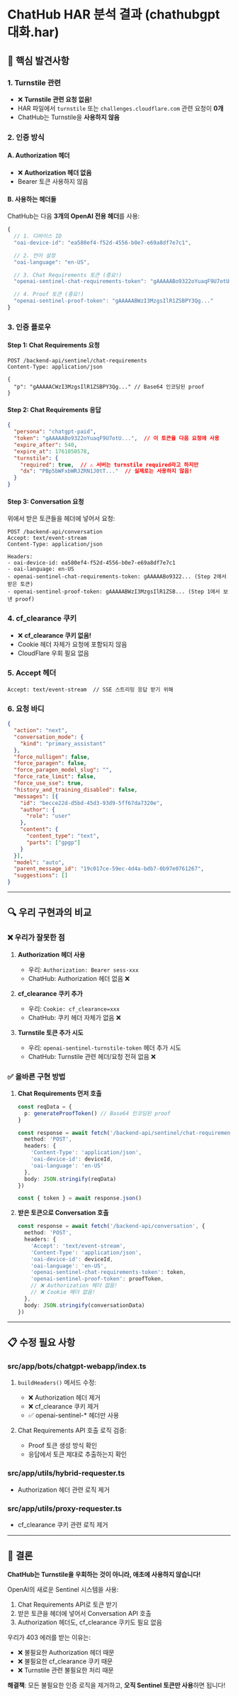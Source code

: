 # ChatHub HAR 분석 결과 (chathubgpt대화.har)

## 🎯 핵심 발견사항

### 1. **Turnstile 관련**
- ❌ **Turnstile 관련 요청 없음!**
- HAR 파일에서 `turnstile` 또는 `challenges.cloudflare.com` 관련 요청이 **0개**
- ChatHub는 Turnstile을 **사용하지 않음**

### 2. **인증 방식**

#### A. Authorization 헤더
- ❌ **Authorization 헤더 없음**
- Bearer 토큰 사용하지 않음

#### B. 사용하는 헤더들
ChatHub는 다음 **3개의 OpenAI 전용 헤더**를 사용:

```javascript
{
  // 1. 디바이스 ID
  "oai-device-id": "ea580ef4-f52d-4556-b0e7-e69a8df7e7c1",

  // 2. 언어 설정
  "oai-language": "en-US",

  // 3. Chat Requirements 토큰 (중요!)
  "openai-sentinel-chat-requirements-token": "gAAAAABo9322oYuaqF9U7otU...",

  // 4. Proof 토큰 (중요!)
  "openai-sentinel-proof-token": "gAAAAABWzI3MzgsIlR1ZSBPY3Qg..."
}
```

### 3. **인증 플로우**

#### Step 1: Chat Requirements 요청
```http
POST /backend-api/sentinel/chat-requirements
Content-Type: application/json

{
  "p": "gAAAAACWzI3MzgsIlR1ZSBPY3Qg..." // Base64 인코딩된 proof
}
```

#### Step 2: Chat Requirements 응답
```json
{
  "persona": "chatgpt-paid",
  "token": "gAAAAABo9322oYuaqF9U7otU...",  // 이 토큰을 다음 요청에 사용
  "expire_after": 540,
  "expire_at": 1761050578,
  "turnstile": {
    "required": true,  // ⚠️ 서버는 turnstile required라고 하지만
    "dx": "PBp5bWFxbWRJZRN1J0tT..."  // 실제로는 사용하지 않음!
  }
}
```

#### Step 3: Conversation 요청
위에서 받은 토큰들을 헤더에 넣어서 요청:

```http
POST /backend-api/conversation
Accept: text/event-stream
Content-Type: application/json

Headers:
- oai-device-id: ea580ef4-f52d-4556-b0e7-e69a8df7e7c1
- oai-language: en-US
- openai-sentinel-chat-requirements-token: gAAAAABo9322... (Step 2에서 받은 토큰)
- openai-sentinel-proof-token: gAAAAABWzI3MzgsIlR1ZSB... (Step 1에서 보낸 proof)
```

### 4. **cf_clearance 쿠키**
- ❌ **cf_clearance 쿠키 없음!**
- Cookie 헤더 자체가 요청에 포함되지 않음
- CloudFlare 우회 필요 없음

### 5. **Accept 헤더**
```http
Accept: text/event-stream  // SSE 스트리밍 응답 받기 위해
```

### 6. **요청 바디**
```json
{
  "action": "next",
  "conversation_mode": {
    "kind": "primary_assistant"
  },
  "force_nulligen": false,
  "force_paragen": false,
  "force_paragen_model_slug": "",
  "force_rate_limit": false,
  "force_use_sse": true,
  "history_and_training_disabled": false,
  "messages": [{
    "id": "becce22d-d5bd-45d3-93d9-5ff67da7320e",
    "author": {
      "role": "user"
    },
    "content": {
      "content_type": "text",
      "parts": ["gpgp"]
    }
  }],
  "model": "auto",
  "parent_message_id": "19c017ce-59ec-4d4a-bdb7-0b97e0761267",
  "suggestions": []
}
```

---

## 🔍 우리 구현과의 비교

### ❌ 우리가 잘못한 점

1. **Authorization 헤더 사용**
   - 우리: `Authorization: Bearer sess-xxx`
   - ChatHub: Authorization 헤더 없음 ❌

2. **cf_clearance 쿠키 추가**
   - 우리: `Cookie: cf_clearance=xxx`
   - ChatHub: 쿠키 헤더 자체가 없음 ❌

3. **Turnstile 토큰 추가 시도**
   - 우리: `openai-sentinel-turnstile-token` 헤더 추가 시도
   - ChatHub: Turnstile 관련 헤더/요청 전혀 없음 ❌

### ✅ 올바른 구현 방법

1. **Chat Requirements 먼저 호출**
   ```typescript
   const reqData = {
     p: generateProofToken() // Base64 인코딩된 proof
   }

   const response = await fetch('/backend-api/sentinel/chat-requirements', {
     method: 'POST',
     headers: {
       'Content-Type': 'application/json',
       'oai-device-id': deviceId,
       'oai-language': 'en-US'
     },
     body: JSON.stringify(reqData)
   })

   const { token } = await response.json()
   ```

2. **받은 토큰으로 Conversation 호출**
   ```typescript
   const response = await fetch('/backend-api/conversation', {
     method: 'POST',
     headers: {
       'Accept': 'text/event-stream',
       'Content-Type': 'application/json',
       'oai-device-id': deviceId,
       'oai-language': 'en-US',
       'openai-sentinel-chat-requirements-token': token,
       'openai-sentinel-proof-token': proofToken,
       // ❌ Authorization 헤더 없음!
       // ❌ Cookie 헤더 없음!
     },
     body: JSON.stringify(conversationData)
   })
   ```

---

## 📋 수정 필요 사항

### src/app/bots/chatgpt-webapp/index.ts
1. `buildHeaders()` 메서드 수정:
   - ❌ Authorization 헤더 제거
   - ❌ cf_clearance 쿠키 제거
   - ✅ openai-sentinel-* 헤더만 사용

2. Chat Requirements API 호출 로직 검증:
   - Proof 토큰 생성 방식 확인
   - 응답에서 토큰 제대로 추출하는지 확인

### src/app/utils/hybrid-requester.ts
- Authorization 헤더 관련 로직 제거

### src/app/utils/proxy-requester.ts
- cf_clearance 쿠키 관련 로직 제거

---

## 🎯 결론

**ChatHub는 Turnstile을 우회하는 것이 아니라, 애초에 사용하지 않습니다!**

OpenAI의 새로운 Sentinel 시스템을 사용:
1. Chat Requirements API로 토큰 받기
2. 받은 토큰을 헤더에 넣어서 Conversation API 호출
3. Authorization 헤더도, cf_clearance 쿠키도 필요 없음

우리가 403 에러를 받는 이유는:
- ❌ 불필요한 Authorization 헤더 때문
- ❌ 불필요한 cf_clearance 쿠키 때문
- ❌ Turnstile 관련 불필요한 처리 때문

**해결책**: 모든 불필요한 인증 로직을 제거하고, **오직 Sentinel 토큰만 사용**하면 됩니다!
